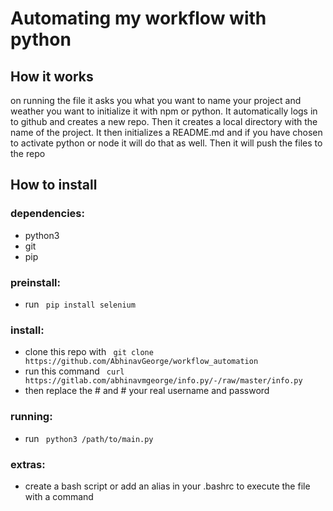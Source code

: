 # Automating my workflow with python
## How it works
on running the file it asks you what you want to name your project and weather you want to initialize it with npm or python.
It automatically logs in to github and creates a new repo.
Then it creates a local directory with the name of the project.
It then initializes a README.md and if you have chosen to activate python or node it will do that as well.
Then it will push the files to the repo


## How to install
### dependencies:
* python3
* git 
* pip

### preinstall:
* run ``` pip install selenium```

### install:
* clone this repo with ``` git clone https://github.com/AbhinavGeorge/workflow_automation```
* run this command ``` curl https://gitlab.com/abhinavmgeorge/info.py/-/raw/master/info.py```
* then replace the #<username> and #<password> your real username and password
	
### running:
* run ``` python3 /path/to/main.py```

### extras:
* create a bash script or add an alias in your .bashrc to execute the file with a command


